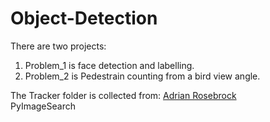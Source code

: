 # Object-Detection
There are two projects:
1. Problem_1 is face detection and labelling.
2. Problem_2 is Pedestrain counting from a bird view angle.

The Tracker folder is collected from: [Adrian Rosebrock](https://github.com/jrosebr1)   
PyImageSearch
